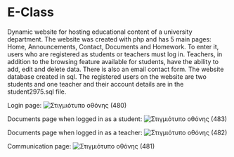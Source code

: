 # E-Class
Dynamic website for hosting educational content of a university department. The website was created with php and
has 5 main pages: Home, Announcements, Contact, Documents and Homework. To enter it, users who are 
registered as students or teachers must log in. Teachers, in addition to the browsing feature available for
students, have the ability to add, edit and delete data. There is also an email contact form. The website database
created in sql. The registered users on the website are two students and one teacher and their account details are 
in the student2975.sql file.

Login page:
![Στιγμιότυπο οθόνης (480)](https://user-images.githubusercontent.com/32638807/193563535-478adbf2-b185-4ea3-8e94-2236059bc354.png)

Documents page when logged in as a student:
![Στιγμιότυπο οθόνης (483)](https://user-images.githubusercontent.com/32638807/193563862-787b8d91-7d05-4efa-95bd-0a91f752d7f1.png)

Documents page when logged in as a teacher:
![Στιγμιότυπο οθόνης (482)](https://user-images.githubusercontent.com/32638807/193563929-271e884b-2ad7-4dee-b60f-5601f10cb798.png)

Communication page:
![Στιγμιότυπο οθόνης (481)](https://user-images.githubusercontent.com/32638807/193564003-0364dab4-b8d0-4cff-9f8e-301d8f1c6077.png)
